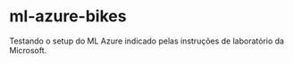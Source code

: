 # ml-azure-bikes
Testando o setup do ML Azure indicado pelas instruções de laboratório da Microsoft.
